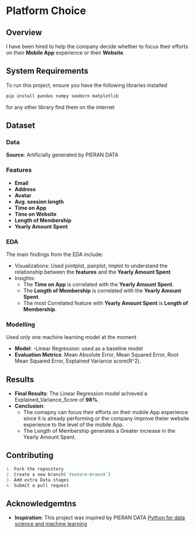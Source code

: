 # Platform Choice

## Overview
I have been hired to help the company decide whether to focus their efforts on their **Mobile App** experience or their **Website**.

## System Requirements
To run this project, ensure you have the following libraries installed
```bash
pip install pandas numpy seaborn matplotlib 
```
for any other library find them on the internet

## Dataset

### Data
**Source**: Artificially generated by PIERAN DATA

### Features
- **Email**
- **Address**
- **Avatar**
- **Avg. session length**
- **Time on App**
- **Time on Website**
- **Length of Membership**
- **Yearly Amount Spent**

### EDA
The main findings from the EDA include:
- Visualizations: Used jointplot, pairplot, lmplot to understand the relationship between the **features** and the **Yearly Amount Spent**
- Insights:
    - The **Time on App** is correlated with the **Yearly Amount Spent**.
    - The **Length of Membership** is correlated with the **Yearly Amount Spent**.
    - The most Correlated feature with **Yearly Amount Spent** is **Length of Membership**.

### Modelling
Used only one machine learning model at the moment
- **Model**: 
    -Linear Regression: used as a baseline model
- **Evaluation Metrics**: Mean Absolute Error, Mean Squared Error, Root Mean Squared Error, Explained Variance score(R^2).

## Results
- **Final Results**: The Linear Regression model achieved a Explained_Variance_Score of **98%**.
- **Conclusion**: 
    - The comapny can focus their efforts on their mobile App experience since it is   already performing or the company improve theier website experience to the level of the mobile App.
    - The Length of Membership generates a Greater increase in the Yearly Amount Spent.

## Contributing
```markdown
1. Fork the repository
2. Create a new branch(`feature-branch`)
3. Add extra Data stages
4. Submit a pull request
```

## Acknowledgemtns
- **Inspiration**: This project was inspired by PIERAN DATA [Python for data science and machine learning](https://www.udemy.com/course/python-for-data-science-and-machine-learning-bootcamp/?couponCode=ST6MT103124)